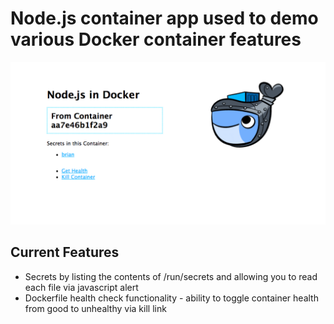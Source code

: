 
# Node.js container app used to demo various Docker container features
![Alt text](/public/images/screenshot.png?raw=true "Screen Shot")
## Current Features
* Secrets by listing the contents of /run/secrets and allowing you to read each file via javascript alert
* Dockerfile health check functionality - ability to toggle container health from good to unhealthy via kill link
